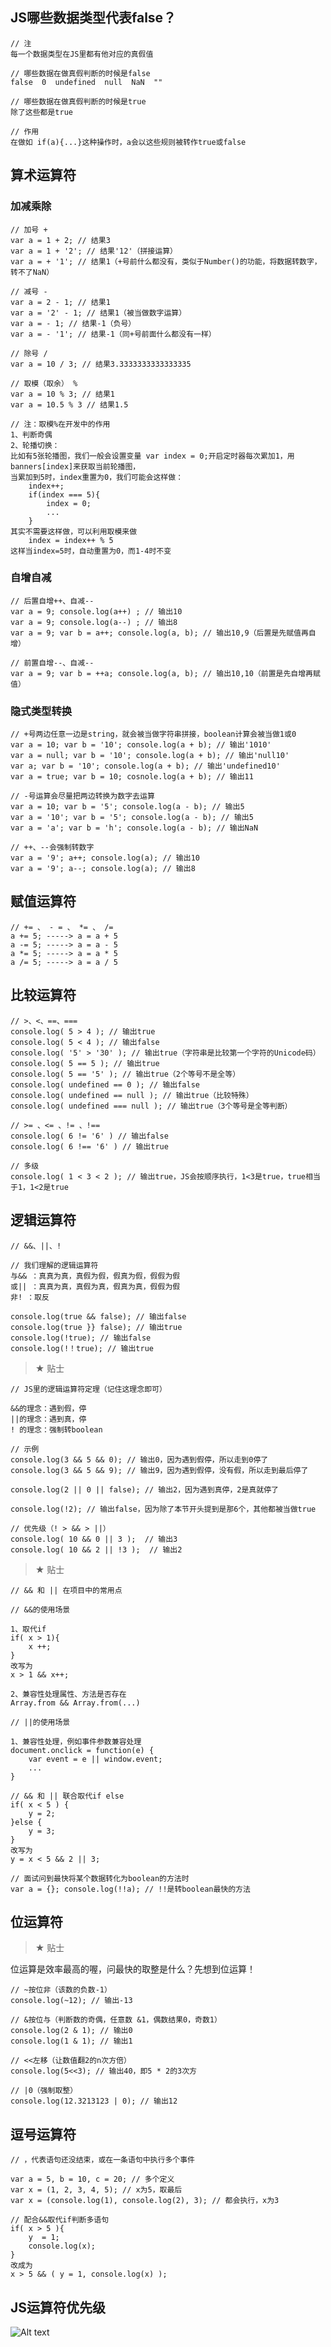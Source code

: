 ## JS哪些数据类型代表false？

    // 注
    每一个数据类型在JS里都有他对应的真假值
    
    // 哪些数据在做真假判断的时候是false
    false  0  undefined  null  NaN  ""
    
    // 哪些数据在做真假判断的时候是true
    除了这些都是true
    
    // 作用
    在做如 if(a){...}这种操作时，a会以这些规则被转作true或false

## 算术运算符

### 加减乘除

    // 加号 +
    var a = 1 + 2; // 结果3
    var a = 1 + '2'; // 结果'12'（拼接运算）
    var a = + '1'; // 结果1（+号前什么都没有，类似于Number()的功能，将数据转数字，转不了NaN）
    
    // 减号 -
    var a = 2 - 1; // 结果1
    var a = '2' - 1; // 结果1（被当做数字运算）
    var a = - 1; // 结果-1（负号）
    var a = - '1'; // 结果-1（同+号前面什么都没有一样）
    
    // 除号 /
    var a = 10 / 3; // 结果3.3333333333333335
    
    // 取模（取余） % 
    var a = 10 % 3; // 结果1
    var a = 10.5 % 3 // 结果1.5
    
    // 注：取模%在开发中的作用
    1、判断奇偶
    2、轮播切换：
    比如有5张轮播图，我们一般会设置变量 var index = 0;开启定时器每次累加1，用banners[index]来获取当前轮播图，
    当累加到5时，index重置为0，我们可能会这样做：
        index++;
        if(index === 5){
            index = 0;
            ...
        }
    其实不需要这样做，可以利用取模来做
        index = index++ % 5
    这样当index=5时，自动重置为0，而1-4时不变
    
### 自增自减

    // 后置自增++、自减--
    var a = 9; console.log(a++) ; // 输出10
    var a = 9; console.log(a--) ; // 输出8
    var a = 9; var b = a++; console.log(a, b); // 输出10,9（后置是先赋值再自增）
    
    // 前置自增--、自减--
    var a = 9; var b = ++a; console.log(a, b); // 输出10,10（前置是先自增再赋值）


### 隐式类型转换

    // +号两边任意一边是string，就会被当做字符串拼接，boolean计算会被当做1或0
    var a = 10; var b = '10'; console.log(a + b); // 输出'1010'
    var a = null; var b = '10'; console.log(a + b); // 输出'null10'
    var a; var b = '10'; console.log(a + b); // 输出'undefined10'
    var a = true; var b = 10; cosnole.log(a + b); // 输出11
    
    // -号运算会尽量把两边转换为数字去运算
    var a = 10; var b = '5'; console.log(a - b); // 输出5
    var a = '10'; var b = '5'; console.log(a - b); // 输出5
    var a = 'a'; var b = 'h'; console.log(a - b); // 输出NaN
    
    // ++、--会强制转数字
    var a = '9'; a++; console.log(a); // 输出10 
    var a = '9'; a--; console.log(a); // 输出8
    
## 赋值运算符

    // += 、 - = 、 *= 、 /=
    a += 5; -----> a = a + 5
    a -= 5; -----> a = a - 5
    a *= 5; -----> a = a * 5
    a /= 5; -----> a = a / 5
    
## 比较运算符

    // >、<、==、===
    console.log( 5 > 4 ); // 输出true
    console.log( 5 < 4 ); // 输出false
    console.log( '5' > '30' ); // 输出true（字符串是比较第一个字符的Unicode码）
    console.log( 5 == 5 ); // 输出true
    console.log( 5 == '5' ); // 输出true（2个等号不是全等）
    console.log( undefined == 0 ); // 输出false
    console.log( undefined == null ); // 输出true（比较特殊）
    console.log( undefined === null ); // 输出true（3个等号是全等判断）
    
    // >= 、<= 、!= 、!==
    console.log( 6 != '6' ) // 输出false
    console.log( 6 !== '6' ) // 输出true
    
    // 多级
    console.log( 1 < 3 < 2 ); // 输出true，JS会按顺序执行，1<3是true，true相当于1，1<2是true
    
## 逻辑运算符

    // &&、||、!
    
    // 我们理解的逻辑运算符
    与&& ：真真为真，真假为假，假真为假，假假为假
    或|| ：真真为真，真假为真，假真为真，假假为假
    非! ：取反
    
    console.log(true && false); // 输出false
    console.log(true }} false); // 输出true
    console.log(!true); // 输出false
    console.log(!！true); // 输出true
    
> &#9733; 贴士 

    // JS里的逻辑运算符定理（记住这理念即可）
    
    &&的理念：遇到假，停
    ||的理念：遇到真，停
    ! 的理念：强制转boolean
    
    // 示例
    console.log(3 && 5 && 0); // 输出0，因为遇到假停，所以走到0停了
    console.log(3 && 5 && 9); // 输出9，因为遇到假停，没有假，所以走到最后停了
    
    console.log(2 || 0 || false); // 输出2，因为遇到真停，2是真就停了
    
    console.log(!2); // 输出false，因为除了本节开头提到是那6个，其他都被当做true
    
    // 优先级（! > && > ||）
    console.log( 10 && 0 || 3 );  // 输出3
    console.log( 10 && 2 || !3 );  // 输出2
    
> &#9733; 贴士 
    
    // && 和 || 在项目中的常用点
    
    // &&的使用场景
    
    1、取代if
    if( x > 1){
        x ++;
    }
    改写为
    x > 1 && x++;
    
    2、兼容性处理属性、方法是否存在
    Array.from && Array.from(...)
    
    // ||的使用场景
    
    1、兼容性处理，例如事件参数兼容处理
    document.onclick = function(e) {
        var event = e || window.event;
        ...
    }
    
    // && 和 || 联合取代if else
    if( x < 5 ) {
        y = 2;
    }else {
        y = 3;
    }
    改写为
    y = x < 5 && 2 || 3;
    
    // 面试问到最快将某个数据转化为boolean的方法时
    var a = {}; console.log(!!a); // !!是转boolean最快的方法
    
## 位运算符
    
> &#9733; 贴士 

位运算是效率最高的喔，问最快的取整是什么？先想到位运算！

    // ~按位非（该数的负数-1）
    console.log(~12); // 输出-13
    
    // &按位与（判断数的奇偶，任意数 &1，偶数结果0，奇数1）
    console.log(2 & 1); // 输出0
    console.log(1 & 1); // 输出1
    
    // <<左移（让数值翻2的n次方倍）
    console.log(5<<3); // 输出40，即5 * 2的3次方 
    
    // |0（强制取整）
    console.log(12.3213123 | 0); // 输出12
    
## 逗号运算符

    // ，代表语句还没结束，或在一条语句中执行多个事件
    
    var a = 5, b = 10, c = 20; // 多个定义
    var x = (1, 2, 3, 4, 5); // x为5，取最后
    var x = (console.log(1), console.log(2), 3); // 都会执行，x为3
    
    // 配合&&取代if判断多语句
    if( x > 5 ){
        y  = 1;
        console.log(x);
    }
    改成为
    x > 5 && ( y = 1, console.log(x) );
    
## JS运算符优先级

![Alt text](./imgs/08-01.png)
    
    